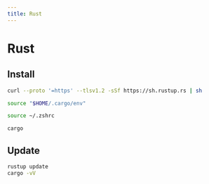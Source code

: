 ```yaml
---
title: Rust
---
```


# Rust

## Install

```bash
curl --proto '=https' --tlsv1.2 -sSf https://sh.rustup.rs | sh
```

```bash
source "$HOME/.cargo/env"
```

```bash
source ~/.zshrc
```

```bash
cargo
```

## Update

```bash
rustup update
cargo -vV
```
